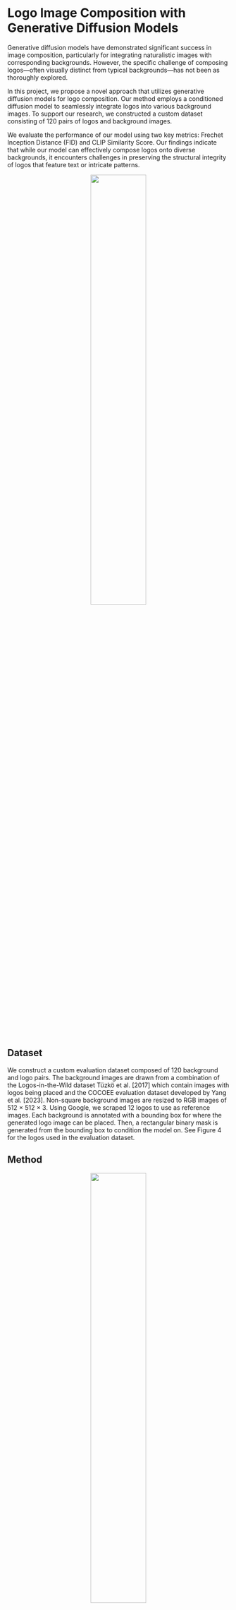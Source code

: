 # Logo Image Composition with Generative Diffusion Models

Generative diffusion models have demonstrated significant success in image composition, particularly for integrating naturalistic images with corresponding backgrounds. However, the specific challenge of composing logos—often visually distinct from typical backgrounds—has not been as thoroughly explored.

In this project, we propose a novel approach that utilizes generative diffusion models for logo composition. Our method employs a conditioned diffusion model to seamlessly integrate logos into various background images. To support our research, we constructed a custom dataset consisting of 120 pairs of logos and background images.

We evaluate the performance of our model using two key metrics: Frechet Inception Distance (FID) and CLIP Similarity Score. Our findings indicate that while our model can effectively compose logos onto diverse backgrounds, it encounters challenges in preserving the structural integrity of logos that feature text or intricate patterns.

<p align="center">
  <img src="https://github.com/user-attachments/assets/6ce8583b-1912-42d6-b41e-b84d4d7b1ce2" width="50%" hspace="10"/>
</p>

## Dataset 
We construct a custom evaluation dataset composed of 120 background and logo pairs. The background images are drawn from a combination of the Logos-in-the-Wild dataset Tüzkö et al. [2017] which contain images with logos being placed and the COCOEE evaluation dataset developed by Yang et al. [2023]. Non-square background images are resized to RGB images of 512 × 512 × 3. Using Google, we scraped 12 logos to use as reference images. Each background is annotated with a bounding box for where the generated logo image can be placed. Then, a rectangular binary mask is generated from the bounding box to condition the model on. See Figure 4 for the logos used in the evaluation dataset.

## Method
<p align="center">
  <img src="https://github.com/user-attachments/assets/49b5970f-0450-45bf-b4bd-0998b4da8901" width="50%" hspace="10"/>
</p>

## Results
Our results revealed that the naive baseline performed better within our experimental setup. We aim for this work to shed light on the unique challenges of using logos as product representations in various applications. For instance, maintaing the structural integrity of the logo while ensuring it semantically aligns with the background scene.

<p align="center">
  <p> Average CLIP Similarity Score for each logo on our evaluation dataset:</p>
  <img width="280" alt="image" src="https://github.com/user-attachments/assets/87f719f4-6635-4591-be07-6a077fc8ff44" hspace="10"/>
</p>

## References

- [1] Roy Hachnochi, Mingrui Zhao, Nadav Orzech, Rinon Gal, Ali Mahdavi-Amiri, Daniel Cohen-Or, and Amit Haim
Bermano. Cross-domain compositing with pretrained diffusion models, 2023.
- [2] Divya Bhargavi, Karan Sindwani, and Sia Gholami. Zero-shot virtual product placement in videos. In
Proceedings of the 2023 ACM International Conference on Interactive Media Experiences, IMX ’23, page
289–297, New York, NY, USA, 2023. Association for Computing Machinery. ISBN 9798400700286. doi:
10.1145/3573381.3597213. URL https://doi.org/10.1145/3573381.3597213.
- [3] Binxin Yang, Shuyang Gu, Bo Zhang, Ting Zhang, Xuejin Chen, Xiaoyan Sun, Dong Chen, and Fang Wen.
Paint by example: Exemplar-based image editing with diffusion models. In 2023 IEEE/CVF Conference on
Computer Vision and Pattern Recognition (CVPR), pages 18381–18391, 2023. doi: 10.1109/CVPR52729.
2023.01763.
- [4] Robin Rombach, Andreas Blattmann, Dominik Lorenz, Patrick Esser, and Björn Ommer. High-resolution image
synthesis with latent diffusion models. In 2022 IEEE/CVF Conference on Computer Vision and Pattern
Recognition (CVPR), pages 10674–10685, 2022. doi: 10.1109/CVPR52688.2022.01042.
- [5] Andras Tüzkö, Christian Herrmann, Daniel Manger, and Jürgen Beyerer. Open set logo detection and retrieval. In VISIGRAPP, 2017. URL https://api.semanticscholar.org/CorpusID:4400394.
- [6] Martin Heusel, Hubert Ramsauer, Thomas Unterthiner, Bernhard Nessler, and Sepp Hochreiter. Gans trained by a two time-scale update rule converge to a local nash equilibrium. In I. Guyon, U. Von Luxburg, S. Bengio,
H. Wallach, R. Fergus, S. Vishwanathan, and R. Garnett, editors, Advances in Neural Information Processing
Systems, volume 30. Curran Associates, Inc., 2017. URL https://proceedings.neurips.cc/paper_
files/paper/2017/file/8a1d694707eb0fefe65871369074926d-Paper.pdf.
- [7] D.C Dowson and B.V Landau. The fréchet distance between multivariate normal distributions. Journal of
Multivariate Analysis, 12(3):450–455, 1982. ISSN 0047-259X. doi: https://doi.org/10.1016/0047-259X(82)
90077-X. URL https://www.sciencedirect.com/science/article/pii/0047259X8290077X.
- [8] Alec Radford, Jong Wook Kim, Chris Hallacy, Aditya Ramesh, Gabriel Goh, Sandhini Agarwal, Girish
Sastry, Amanda Askell, Pamela Mishkin, Jack Clark, Gretchen Krueger, and Ilya Sutskever. Learning
transferable visual models from natural language supervision. CoRR, abs/2103.00020, 2021. URL https:
//arxiv.org/abs/2103.00020.
- [9] Tsung-Yi Lin, Michael Maire, Serge Belongie, Lubomir Bourdev, Ross Girshick, James Hays, Pietro Perona,
Deva Ramanan, C. Lawrence Zitnick, and Piotr Dollár. Microsoft coco: Common objects in context, 2015.
- [10] Jing Wang, Weiqing Min, Sujuan Hou, Shengnan Ma, Yuanjie Zheng, and Shuqiang Jiang. Logodet-3k: A
large-scale image dataset for logo detection. ACM Trans. Multimedia Comput. Commun. Appl., 18(1), jan 2022. ISSN 1551-6857. doi: 10.1145/3466780. URL https://doi.org/10.1145/3466780.
- [11] Shelly Sheynin, Adam Polyak, Uriel Singer, Yuval Kirstain, Amit Zohar, Oron Ashual, Devi Parikh, and Yaniv Taigman. Emu edit: Precise image editing via recognition and generation tasks, 2023.
Gantugs Atarsaikhan, Brian Kenji Iwana, and Seiichi Uchida. Constrained neural style transfer for decorated
logo generation, 2018.
- [12] Karen Simonyan and Andrew Zisserman. Very deep convolutional networks for large-scale image recognition. In Yoshua Bengio and Yann LeCun, editors, 3rd International Conference on Learning Representations,
ICLR 2015, San Diego, CA, USA, May 7-9, 2015, Conference Track Proceedings, 2015. URL http:
//arxiv.org/abs/1409.1556.
